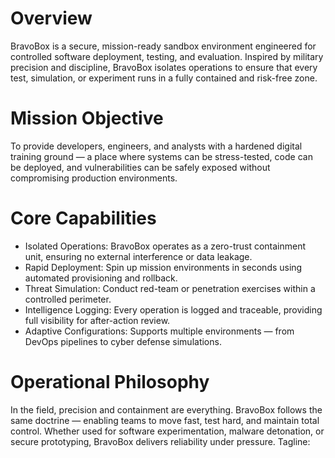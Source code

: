 # Overview
BravoBox is a secure, mission-ready sandbox environment engineered for controlled software deployment, testing, and evaluation. Inspired by military precision and discipline, BravoBox isolates operations to ensure that every test, simulation, or experiment runs in a fully contained and risk-free zone.

# Mission Objective
To provide developers, engineers, and analysts with a hardened digital training ground — a place where systems can be stress-tested, code can be deployed, and vulnerabilities can be safely exposed without compromising production environments.

# Core Capabilities
- Isolated Operations: BravoBox operates as a zero-trust containment unit, ensuring no external interference or data leakage.
- Rapid Deployment: Spin up mission environments in seconds using automated provisioning and rollback.
- Threat Simulation: Conduct red-team or penetration exercises within a controlled perimeter.
- Intelligence Logging: Every operation is logged and traceable, providing full visibility for after-action review.
- Adaptive Configurations: Supports multiple environments — from DevOps pipelines to cyber defense simulations.

# Operational Philosophy
In the field, precision and containment are everything. BravoBox follows the same doctrine — enabling teams to move fast, test hard, and maintain total control. Whether used for software experimentation, malware detonation, or secure prototyping, BravoBox delivers reliability under pressure.
Tagline:
